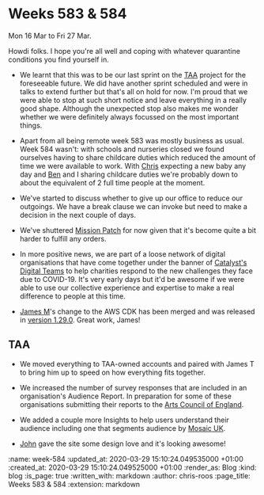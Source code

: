 Weeks 583 & 584
===============

Mon 16 Mar to Fri 27 Mar.

Howdi folks. I hope you're all well and coping with whatever quarantine conditions you find yourself in.

- We learnt that this was to be our last sprint on the [TAA][taa] project for the foreseeable future. We did have another sprint scheduled and were in talks to extend further but that's all on hold for now. I'm proud that we were able to stop at such short notice and leave everything in a really good shape. Although the unexpected stop also makes me wonder whether we were definitely always focussed on the most important things.

- Apart from all being remote week 583 was mostly business as usual. Week 584 wasn't: with schools and nurseries closed we found ourselves having to share childcare duties which reduced the amount of time we were available to work. With [Chris][chris-lowis] expecting a new baby any day and [Ben][ben-griffiths] and I sharing childcare duties we're probably down to about the equivalent of 2 full time people at the moment.

- We've started to discuss whether to give up our office to reduce our outgoings. We have a break clause we can invoke but need to make a decision in the next couple of days.

- We've shuttered [Mission Patch][mission-patch] for now given that it's become quite a bit harder to fulfill any orders.

- In more positive news, we are part of a loose network of digital organisations that have come together under the banner of [Catalyst's Digital Teams][catalyst-digital-teams] to help charities respond to the new challenges they face due to COVID-19. It's very early days but it'd be awesome if we were able to use our collective experience and expertise to make a real difference to people at this time.

- [James M][james-mead]'s change to the AWS CDK has been merged and was released in [version 1.29.0][cdk-1-29]. Great work, James!

## TAA

- We moved everything to TAA-owned accounts and paired with James T to bring him up to speed on how everything fits together.

- We increased the number of survey responses that are included in an organisation's Audience Report. In preparation for some of these organisations submitting their reports to the [Arts Council of England][ace].

- We added a couple more Insights to help users understand their audience including one that segments audience by [Mosaic UK][mosaic-uk].

- [John][john-ok] gave the site some design love and it's looking awesome!

[ace]: https://www.artscouncil.org.uk/
[ben-griffiths]: /ben-griffiths
[catalyst-digital-teams]: https://medium.com/wethecatalysts/catalyst-digital-teams-available-to-help-charities-respond-to-covid-19-b69b9e124b29
[cdk-1-29]: https://github.com/aws/aws-cdk/blob/master/CHANGELOG.md#1290-2020-03-18
[chris-lowis]: /chris-lowis
[james-mead]: /james-mead
[john-ok]: https://johnoxtonking.co.uk/
[mission-patch]: https://mission-patch.com/
[mosaic-uk]: https://www.experian.co.uk/business/marketing/segmentation-targeting/mosaic/
[taa]: https://www.theaudienceagency.org/

:name: week-584
:updated_at: 2020-03-29 15:10:24.049535000 +01:00
:created_at: 2020-03-29 15:10:24.049525000 +01:00
:render_as: Blog
:kind: blog
:is_page: true
:written_with: markdown
:author: chris-roos
:page_title: Weeks 583 & 584
:extension: markdown
